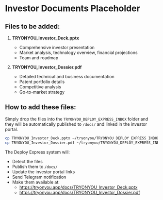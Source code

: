 # Investor Documents Placeholder

## Files to be added:

1. **TRYONYOU_Investor_Deck.pptx**
   - Comprehensive investor presentation
   - Market analysis, technology overview, financial projections
   - Team and roadmap

2. **TRYONYOU_Investor_Dossier.pdf**
   - Detailed technical and business documentation
   - Patent portfolio details
   - Competitive analysis
   - Go-to-market strategy

## How to add these files:

Simply drop the files into the `TRYONYOU_DEPLOY_EXPRESS_INBOX` folder and they will be automatically published to `/docs/` and linked in the investor portal.

```bash
cp TRYONYOU_Investor_Deck.pptx ~/tryonyou/TRYONYOU_DEPLOY_EXPRESS_INBOX/
cp TRYONYOU_Investor_Dossier.pdf ~/tryonyou/TRYONYOU_DEPLOY_EXPRESS_INBOX/
```

The Deploy Express system will:
- Detect the files
- Publish them to `/docs/`
- Update the investor portal links
- Send Telegram notification
- Make them available at:
  - https://tryonyou.app/docs/TRYONYOU_Investor_Deck.pptx
  - https://tryonyou.app/docs/TRYONYOU_Investor_Dossier.pdf


